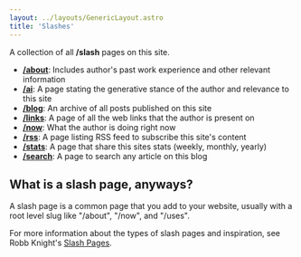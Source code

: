 ```yaml
---
layout: ../layouts/GenericLayout.astro
title: 'Slashes'
---
```


A collection of all **/slash** pages on this site.

- [**/about**](/about): Includes author's past work experience and other relevant information
- [**/ai**](/ai): A page stating the generative stance of the author and relevance to this site
- [**/blog**](/blog): An archive of all posts published on this site
- [**/links**](/links): A page of all the web links that the author is present on
- [**/now**](/now): What the author is doing right now
- [**/rss**](/rss.xml): A page listing RSS feed to subscribe this site's content
- [**/stats**](https://app.usefathom.com/share/habfbpub/amanhimself.dev): A page that share this sites stats (weekly, monthly, yearly)
- [**/search**](/search): A page to search any article on this blog

## What is a slash page, anyways?

A slash page is a common page that you add to your website, usually with a root level slug like "/about", "/now", and "/uses".

For more information about the types of slash pages and inspiration, see Robb Knight's [Slash Pages](https://slashpages.net/).
